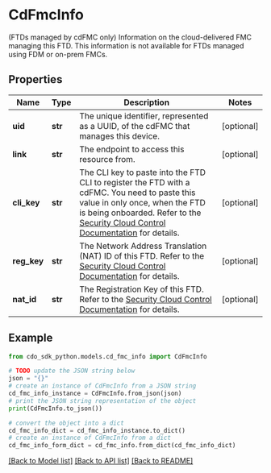 # CdFmcInfo

(FTDs managed by cdFMC only) Information on the cloud-delivered FMC managing this FTD. This information is not available for FTDs managed using FDM or on-prem FMCs.

## Properties

Name | Type | Description | Notes
------------ | ------------- | ------------- | -------------
**uid** | **str** | The unique identifier, represented as a UUID, of the cdFMC that manages this device. | [optional] 
**link** | **str** | The endpoint to access this resource from. | [optional] 
**cli_key** | **str** | The CLI key to paste into the FTD CLI to register the FTD with a cdFMC. You need to paste this value in only once, when the FTD is being onboarded. Refer to the [Security Cloud Control Documentation](https://www.cisco.com/c/en/us/td/docs/security/cdo/cloud-delivered-firewall-management-center-in-cdo/managing-firewall-threat-defense-services-with-cisco-defense-orchestrator/m-onboard-for-ftd-management.html) for details. | [optional] 
**reg_key** | **str** | The Network Address Translation (NAT) ID of this FTD. Refer to the [Security Cloud Control Documentation](https://www.cisco.com/c/en/us/td/docs/security/cdo/cloud-delivered-firewall-management-center-in-cdo/managing-firewall-threat-defense-services-with-cisco-defense-orchestrator/m-onboard-for-ftd-management.html) for details. | [optional] 
**nat_id** | **str** | The Registration Key of this FTD. Refer to the [Security Cloud Control Documentation](https://www.cisco.com/c/en/us/td/docs/security/cdo/cloud-delivered-firewall-management-center-in-cdo/managing-firewall-threat-defense-services-with-cisco-defense-orchestrator/m-onboard-for-ftd-management.html) for details. | [optional] 

## Example

```python
from cdo_sdk_python.models.cd_fmc_info import CdFmcInfo

# TODO update the JSON string below
json = "{}"
# create an instance of CdFmcInfo from a JSON string
cd_fmc_info_instance = CdFmcInfo.from_json(json)
# print the JSON string representation of the object
print(CdFmcInfo.to_json())

# convert the object into a dict
cd_fmc_info_dict = cd_fmc_info_instance.to_dict()
# create an instance of CdFmcInfo from a dict
cd_fmc_info_form_dict = cd_fmc_info.from_dict(cd_fmc_info_dict)
```
[[Back to Model list]](../README.md#documentation-for-models) [[Back to API list]](../README.md#documentation-for-api-endpoints) [[Back to README]](../README.md)


